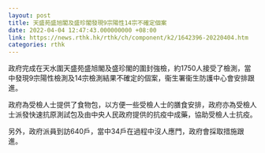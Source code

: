 ```yaml
---
layout: post
title: 天盛苑盛旭閣及盛珍閣發現9宗陽性14宗不確定個案
date: 2022-04-04 12:47:43.000000000 +08:00
link: https://news.rthk.hk/rthk/ch/component/k2/1642396-20220404.htm
categories: rthk
---
```


政府完成在天水圍天盛苑盛旭閣及盛珍閣的圍封強檢，約1750人接受了檢測，當中發現9宗陽性檢測及14宗檢測結果不確定的個案，衞生署衞生防護中心會安排跟進。

政府為受檢人士提供了食物包，以方便一些受檢人士的膳食安排，政府亦為受檢人士派發快速抗原測試包及由中央人民政府提供的抗疫中成藥，協助受檢人士抗疫。

另外，政府派員到訪640戶，當中34戶在過程中沒人應門，政府會採取措施跟進。
